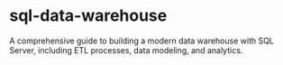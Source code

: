 # sql-data-warehouse
A comprehensive guide to building a modern data warehouse with SQL Server, including ETL processes, data modeling, and analytics.
